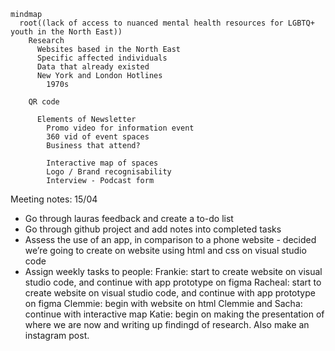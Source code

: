 ```mermaid
mindmap
  root((lack of access to nuanced mental health resources for LGBTQ+ youth in the North East))
    Research 
      Websites based in the North East 
      Specific affected individuals 
      Data that already existed 
      New York and London Hotlines 
        1970s
    
    QR code

      Elements of Newsletter 
        Promo video for information event 
        360 vid of event spaces 
        Business that attend? 

        Interactive map of spaces 
        Logo / Brand recognisability 
        Interview - Podcast form 
```
Meeting notes: 15/04
- Go through lauras feedback and create a to-do list 
- Go through github project and add notes into completed tasks 
- Assess the use of an app, in comparison to a phone website - decided we’re going to create on website using html and css on visual studio code
- Assign weekly tasks to people:
  Frankie: start to create website on visual studio code, and continue with app prototype on figma
  Racheal: start to create website on visual studio code, and continue with app prototype on figma
  Clemmie: begin with website on html
  Clemmie and Sacha: continue with interactive map
  Katie: begin on making the presentation of where we are now and writing up findingd of research.  Also make an instagram post. 
  

